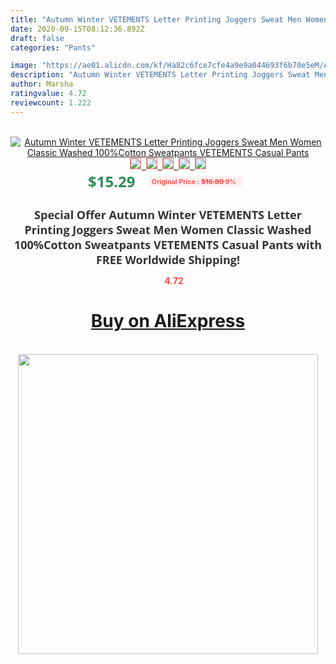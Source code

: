 ```yaml
---
title: "Autumn Winter VETEMENTS Letter Printing Joggers Sweat Men Women Classic Washed 100%Cotton Sweatpants VETEMENTS Casual Pants"
date: 2020-09-15T08:12:36.892Z
draft: false
categories: "Pants"

image: "https://ae01.alicdn.com/kf/Ha82c6fce7cfe4a9e9a044693f6b70e5eM/Autumn-Winter-VETEMENTS-Letter-Printing-Joggers-Sweat-Men-Women-Classic-Washed-100-Cotton-Sweatpants-VETEMENTS-Casual.jpg"
description: "Autumn Winter VETEMENTS Letter Printing Joggers Sweat Men Women Classic Washed 100%Cotton Sweatpants VETEMENTS Casual Pants"
author: Marsha
ratingvalue: 4.72
reviewcount: 1.222
---
```

<br>
<div style="text-align: center;">
<a href="https://s.click.aliexpress.com/e/_Agrwu5" target="_blank" rel="nofollow noopener noreferrer"><img alt="Autumn Winter VETEMENTS Letter Printing Joggers Sweat Men Women Classic Washed 100%Cotton Sweatpants VETEMENTS Casual Pants" class="magnifier-image" src="https://ae01.alicdn.com/kf/Ha82c6fce7cfe4a9e9a044693f6b70e5eM/Autumn-Winter-VETEMENTS-Letter-Printing-Joggers-Sweat-Men-Women-Classic-Washed-100-Cotton-Sweatpants-VETEMENTS-Casual.jpg_640x640.jpg">
<br>
<img style="border:1px solid salmon" src="https://ae01.alicdn.com/kf/Ha82c6fce7cfe4a9e9a044693f6b70e5eM/Autumn-Winter-VETEMENTS-Letter-Printing-Joggers-Sweat-Men-Women-Classic-Washed-100-Cotton-Sweatpants-VETEMENTS-Casual.jpg_120x120.jpg">&nbsp;&nbsp;<img style="border:1px solid salmon" src="https://ae01.alicdn.com/kf/H51fe2beaa2a44907a458c4fa6b63c602t/Autumn-Winter-VETEMENTS-Letter-Printing-Joggers-Sweat-Men-Women-Classic-Washed-100-Cotton-Sweatpants-VETEMENTS-Casual.jpg_120x120.jpg">&nbsp;&nbsp;<img style="border:1px solid salmon" src="https://ae01.alicdn.com/kf/Hf112207b66e649f693bb61e32f34d494R/Autumn-Winter-VETEMENTS-Letter-Printing-Joggers-Sweat-Men-Women-Classic-Washed-100-Cotton-Sweatpants-VETEMENTS-Casual.jpg_120x120.jpg">&nbsp;&nbsp;<img style="border:1px solid salmon" src="https://ae01.alicdn.com/kf/Hd192bba72f4e476085e7b1aa3acaab9aU/Autumn-Winter-VETEMENTS-Letter-Printing-Joggers-Sweat-Men-Women-Classic-Washed-100-Cotton-Sweatpants-VETEMENTS-Casual.jpg_120x120.jpg">&nbsp;&nbsp;<img style="border:1px solid salmon" src="https://ae01.alicdn.com/kf/Hf386ca1dfd494708953c65624e7e4b2ar/Autumn-Winter-VETEMENTS-Letter-Printing-Joggers-Sweat-Men-Women-Classic-Washed-100-Cotton-Sweatpants-VETEMENTS-Casual.jpg_120x120.jpg"></a></div><br0>
<div style="text-align: center;"><span style="background-color: white; border: 0px; box-sizing: border-box; color: seagreen; display: inline-block; font-family: &quot;open sans&quot; , &quot;arial&quot; , &quot;helvetica&quot; , sans-serif , &quot;heiti&quot;; font-size: 24px; font-stretch: inherit; font-weight: 700; line-height: inherit; margin: 0px 10px 0px 0px; padding: 0px; vertical-align: middle;">$15.29 </span>
<span style="background: rgb(255 , 241 , 241); border-radius: 3px; border: 0px; box-sizing: border-box; color: #ff4747; display: inline-block; font-family: inherit; font-size: 12px; font-stretch: inherit; font-style: inherit; font-variant: inherit; font-weight: 600; line-height: inherit; margin: 0px; padding: 2px 5px; transform: scale(0.9); vertical-align: middle;">Original Price : <b style="text-decoration: line-through;">$16.80 </b> 9%&nbsp;&nbsp;</span></div>
<h1 style="color: #333333; display: inline-block; font-family: &quot;open sans&quot; , &quot;arial&quot; , &quot;helvetica&quot; , sans-serif , &quot;heiti&quot;; font-size: 18px; font-stretch: inherit; font-weight: 700; text-align: center;">Special Offer Autumn Winter VETEMENTS Letter Printing Joggers Sweat Men Women Classic Washed 100%Cotton Sweatpants VETEMENTS Casual Pants with FREE Worldwide Shipping!</h1>
<div style="color: #ff4747; text-align: center;">
<img src="https://4.bp.blogspot.com/-M0ZcTcb-5uY/XleCXlxnR4I/AAAAAAAAAEc/OrjgMkXV1oMQFaCRZj5HQwOCBcu3w1FegCPcBGAYYCw/s1600/star.png" style="height: 15px;">&nbsp;<b>4.72</b></div>
<div class="button_cont" align="center"><a class="buynow_a" href="https://s.click.aliexpress.com/e/_Agrwu5" target="_blank" rel="nofollow noopener noreferrer"><H1>Buy on AliExpress</H1></a></div><br>
<div class="separator" style="clear: both; text-align: center;">
<img src="https://lh3.googleusercontent.com/-pTy5HemUv9M/XlePHvY0dAI/AAAAAAAAAE4/0nX5iRUoIWY8eMW9Dpxeirr157OZliDIgCLcBGAsYHQ/s1600/badge.gif" width="480">
</div>
